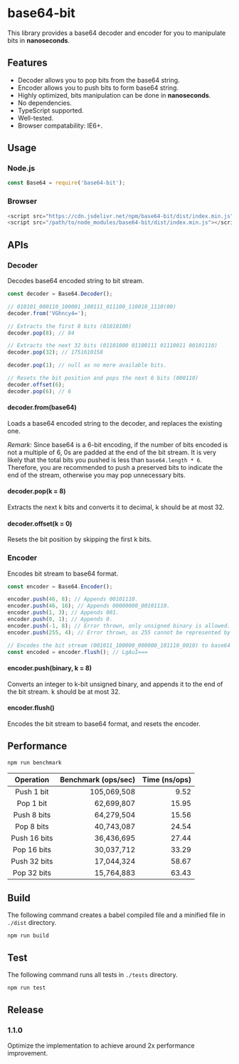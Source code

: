 # base64-bit

This library provides a base64 decoder and encoder for you to manipulate bits in **nanoseconds**.

## Features
- Decoder allows you to pop bits from the base64 string.
- Encoder allows you to push bits to form base64 string.
- Highly optimized, bits manipulation can be done in **nanoseconds**.
- No dependencies.
- TypeScript supported.
- Well-tested.
- Browser compatability: IE6+.

## Usage

### Node.js
```javascript
const Base64 = require('base64-bit');
```

### Browser
```javascript
<script src="https://cdn.jsdelivr.net/npm/base64-bit/dist/index.min.js"></script>
<script src="/path/to/node_modules/base64-bit/dist/index.min.js"></script>
```

## APIs

### Decoder
Decodes base64 encoded string to bit stream.

```javascript
const decoder = Base64.Decoder();

// 010101_000110_100001_100111_011100_110010_1110(00)
decoder.from('VGhncy4=');

// Extracts the first 8 bits (01010100)
decoder.pop(8); // 84

// Extracts the next 32 bits (01101000 01100111 01110011 00101110)
decoder.pop(32); // 1751610158

decoder.pop(1); // null as no more available bits.

// Resets the bit position and pops the next 6 bits (000110)
decoder.offset(6);
decoder.pop(6); // 6
```

#### decoder.from(base64)
Loads a base64 encoded string to the decoder, and replaces the existing one.

*Remark:* Since base64 is a 6-bit encoding, if the number of bits encoded is not a multiple of 6, 0s are padded at the end of the bit stream. It is very likely that the total bits you pushed is less than `base64.length * 6`. Therefore, you are recommended to push a preserved bits to indicate the end of the stream, otherwise you may pop unnecessary bits.

#### decoder.pop(k = 8)
Extracts the next k bits and converts it to decimal, k should be at most 32.

#### decoder.offset(k = 0)
Resets the bit position by skipping the first k bits.

### Encoder
Encodes bit stream to base64 format.

```javascript
const encoder = Base64.Encoder();

encoder.push(46, 8); // Appends 00101110.
encoder.push(46, 16); // Appends 00000000_00101110.
encoder.push(1, 3); // Appends 001.
encoder.push(0, 1); // Appends 0.
encoder.push(-1, 8); // Error thrown, only unsigned binary is allowed.
encoder.push(255, 4); // Error thrown, as 255 cannot be represented by 4 bits.

// Encodes the bit stream (001011_100000_000000_101110_0010) to base64 format,
const encoded = encoder.flush(); // LgAuI===
```

#### encoder.push(binary, k = 8)
Converts an integer to k-bit unsigned binary, and appends it to the end of the bit stream. k should be at most 32.

#### encoder.flush()
Encodes the bit stream to base64 format, and resets the encoder.

## Performance
```
npm run benchmark
```
| Operation  | Benchmark (ops/sec)  | Time (ns/ops)  |
| :------------: | ------------: | ------------: |
| Push 1 bit   | 105,069,508  | 9.52  |
| Pop 1 bit     | 62,699,807  | 15.95  |
| Push 8 bits  | 64,279,504  | 15.56  |
| Pop 8 bits   | 40,743,087  |  24.54 |
| Push 16 bits | 36,436,695  | 27.44  |
| Pop 16 bits  | 30,037,712 | 33.29  |
| Push 32 bits | 17,044,324 | 58.67  |
| Pop 32 bits  | 15,764,883 | 63.43  |

## Build
The following command creates a babel compiled file and a minified file in `./dist` directory.
```
npm run build
```

## Test
The following command runs all tests in `./tests` directory.
```
npm run test
```

## Release
### 1.1.0
Optimize the implementation to achieve around 2x performance improvement.